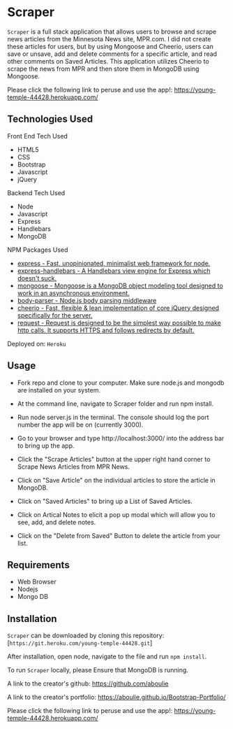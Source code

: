 # Scraper
`Scraper` is a full stack application that allows users to browse and scrape news articles from the Minnesota News site, MPR.com. I did not create these articles for users, but by using Mongoose and Cheerio, users can save or unsave, add and delete comments for a specific article, and read other comments on Saved Articles. This application utilizes Cheerio to scrape the news from MPR and then store them in MongoDB using Mongoose.

Please click the following link to peruse and use the app!: https://young-temple-44428.herokuapp.com/

## Technologies Used

Front End Tech Used
  * HTML5
  * CSS
  * Bootstrap
  * Javascript
  * jQuery

Backend Tech Used
  * Node
  * Javascript
  * Express
  * Handlebars
  * MongoDB

NPM Packages Used
  * [express - Fast, unopinionated, minimalist web framework for node.](https://www.npmjs.com/package/express)
  * [express-handlebars - A Handlebars view engine for Express which doesn't suck.](https://www.npmjs.com/package/express-handlebars)
  * [mongoose - Mongoose is a MongoDB object modeling tool designed to work in an asynchronous environment.](https://www.npmjs.com/package/mongoose)
  * [body-parser - Node.js body parsing middleware](https://www.npmjs.com/package/body-parser)
  * [cheerio - Fast, flexible & lean implementation of core jQuery designed specifically for the server.](https://www.npmjs.com/package/cheerio)
  * [request - Request is designed to be the simplest way possible to make http calls. It supports HTTPS and follows redirects by default.](https://www.npmjs.com/package/request)


Deployed on: `Heroku`

## Usage

- Fork repo and clone to your computer. Make sure node.js and mongodb are installed on your system.

- At the command line, navigate to Scraper folder and run npm install.

- Run node server.js in the terminal. The console should log the port number the app will be on (currently 3000).

- Go to your browser and type http://localhost:3000/ into the address bar to bring up the app.

- Click  the "Scrape Articles" button at the upper right hand corner to Scrape News Articles from MPR News.

- Click on "Save Article" on the individual articles to store the article in MongoDB.

- Click on "Saved Articles" to bring up a List of Saved Articles.

- Click on Artical Notes to elicit a pop up modal which will allow you to see, add, and delete notes. 

- Click on the "Delete from Saved" Button to delete the article from your list.


## Requirements
- Web Browser
- Nodejs
- Mongo DB

## Installation

`Scraper` can be downloaded by cloning this repository:[`https://git.heroku.com/young-temple-44428.git`]


After installation, open node, navigate to the file and run `npm install`.

To run `Scraper` locally, please Ensure that MongoDB is running.

A link to the creator's github: https://github.com/aboulie

A link to the creator's portfolio:
https://aboulie.github.io/Bootstrap-Portfolio/

Please click the following link to peruse and use the app!: https://young-temple-44428.herokuapp.com/